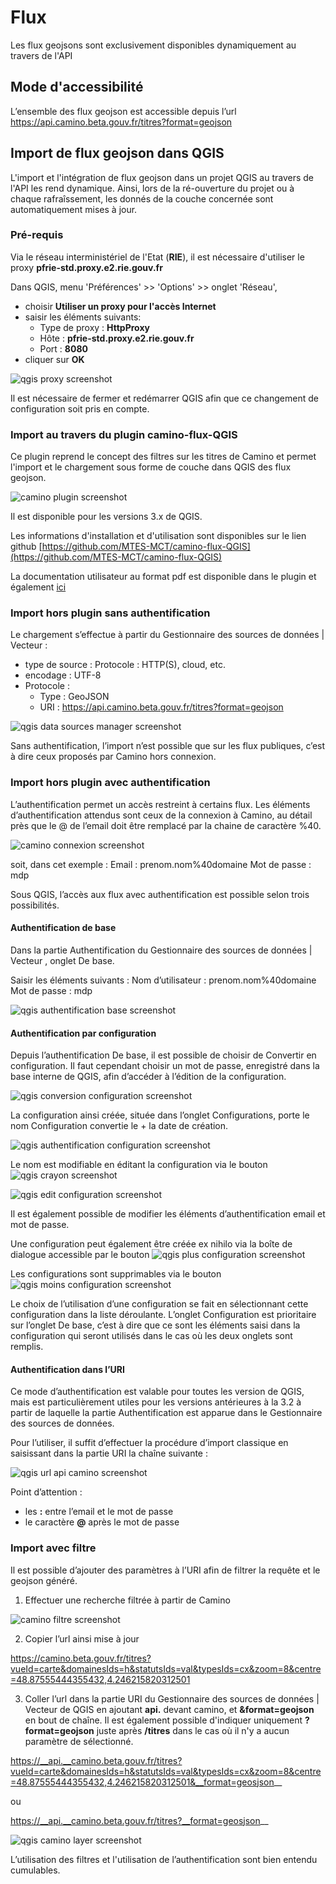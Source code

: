 # Flux

Les flux geojsons sont exclusivement disponibles dynamiquement au travers de l'API

## Mode d'accessibilité

L’ensemble des flux geojson est accessible depuis l’url https://api.camino.beta.gouv.fr/titres?format=geojson

## Import de flux geojson dans QGIS

L'import et l'intégration de flux geojson dans un projet QGIS au travers de l'API les rend dynamique.
Ainsi, lors de la ré-ouverture du projet ou à chaque rafraîssement, les donnés de la couche concernée sont automatiquement mises à jour. 

### Pré-requis

Via le réseau interministériel de l'Etat (__RIE__), il est nécessaire d'utiliser le proxy __pfrie-std.proxy.e2.rie.gouv.fr__

Dans QGIS, menu 'Préférences' >> 'Options' >> onglet 'Réseau',
* choisir __Utiliser un proxy pour l'accès Internet__
* saisir les éléments suivants:
  * Type de proxy : __HttpProxy__
  * Hôte : __pfrie-std.proxy.e2.rie.gouv.fr__
  * Port : __8080__
* cliquer sur __OK__

![qgis proxy screenshot](flux_screenshot/qgis-proxy-screenshot.png)

Il est nécessaire de fermer et redémarrer QGIS afin que ce  changement de configuration soit pris en compte.

### Import au travers du plugin camino-flux-QGIS

Ce plugin reprend le concept des filtres sur les titres de Camino et permet l'import et le chargement sous forme de couche dans QGIS des flux geojson.

![camino plugin screenshot](flux_screenshot/camino-plugin-screenshot.png)

Il est disponible pour les versions 3.x de QGIS.

Les informations d'installation et d'utilisation sont disponibles sur le lien github [https://github.com/MTES-MCT/camino-flux-QGIS](https://github.com/MTES-MCT/camino-flux-QGIS)

La documentation utilisateur au format pdf est disponible dans le plugin et également [ici](https://github.com/MTES-MCT/camino-flux-QGIS/blob/master/doc/camino_doc.pdf)

### Import hors plugin sans authentification

Le chargement s’effectue à partir du Gestionnaire des sources de données | Vecteur : 

- type de source : Protocole : HTTP(S), cloud, etc. 
- encodage : UTF-8
- Protocole :
  - Type : GeoJSON
  - URI : https://api.camino.beta.gouv.fr/titres?format=geojson

![qgis data sources manager screenshot](flux_screenshot/qgis-data-sources-manager-screenshot.png)

Sans authentification, l’import n’est possible que sur les flux publiques, c’est à dire ceux proposés par Camino hors connexion.

### Import hors plugin avec authentification

L’authentification permet un accès restreint à certains flux.
Les éléments d’authentification attendus sont ceux de la connexion à Camino, au détail près que le @ de l’email doit être remplacé par la chaine de caractère %40.

![camino connexion screenshot](flux_screenshot/camino-connexion-screenshot.png)

soit, dans cet exemple :
Email : prenom.nom%40domaine
Mot de passe : mdp

Sous QGIS, l’accès aux flux avec authentification est possible selon trois possibilités.

#### Authentification de base

Dans la partie Authentification du Gestionnaire des sources de données | Vecteur , onglet De base.

Saisir les éléments suivants :
Nom d’utilisateur : prenom.nom%40domaine
Mot de passe : mdp

![qgis authentification base screenshot](flux_screenshot/qgis-authentification-base-screenshot.png)

#### Authentification par configuration

Depuis l’authentification De base, il est possible de choisir de Convertir en configuration.
Il faut cependant choisir un mot de passe, enregistré dans la base interne de QGIS, afin d’accéder à l’édition de la configuration.

![qgis conversion configuration screenshot](flux_screenshot/qgis-conversion-configuration-screenshot.png)

La configuration ainsi créée, située dans l’onglet Configurations, porte le nom Configuration convertie le + la date de création.

![qgis authentification configuration screenshot](flux_screenshot/qgis-authentification-configuration-screenshot.png)

Le nom est modifiable en éditant la configuration via le bouton ![qgis crayon screenshot](flux_screenshot/qgis-crayon-screenshot.png)

![qgis edit configuration screenshot](flux_screenshot/qgis-edit-configuration-screenshot.png)

Il est également possible de modifier les éléments d’authentification email et mot de passe.

Une configuration peut également être créée ex nihilo via la boîte de dialogue accessible par le bouton ![qgis plus configuration screenshot](flux_screenshot/qgis-plus-configuration-screenshot.png)

Les configurations sont supprimables via le bouton ![qgis moins configuration screenshot](flux_screenshot/qgis-moins-configuration-screenshot.png)

Le choix de l’utilisation d’une configuration se fait en sélectionnant cette configuration dans la liste déroulante. 
L’onglet Configuration est prioritaire sur l’onglet De base, c’est à dire que ce sont les éléments saisi dans la configuration qui seront utilisés dans le cas où les deux onglets sont remplis.

#### Authentification dans l’URI
Ce mode d’authentification est valable pour toutes les version de QGIS, mais est particulièrement utiles pour les versions antérieures à la 3.2 à partir de laquelle la partie Authentification est apparue dans le Gestionnaire des sources de données.

Pour l’utiliser, il suffit d’effectuer la procédure d’import classique en saisissant dans la partie URI la chaîne suivante :

![qgis url api camino screenshot](flux_screenshot/qgis-url-api-camino-screenshot.png)

Point d’attention :
- les __:__ entre l’email et le mot de passe
- le caractère __@__ après le mot de passe

### Import avec filtre
Il est possible d’ajouter des paramètres à l’URI afin de filtrer la requête et le geojson généré.
1. Effectuer une recherche filtrée à partir de Camino

![camino filtre screenshot](flux_screenshot/camino-filtre-screenshot.png)

2. Copier l’url ainsi mise à jour

https://camino.beta.gouv.fr/titres?vueId=carte&domainesIds=h&statutsIds=val&typesIds=cx&zoom=8&centre=48.87555444355432,4.246215820312501

3. Coller l’url dans la partie URI du Gestionnaire des sources de données | Vecteur de QGIS en ajoutant __api.__ devant camino, et __&format=geojson__ en bout de chaîne.
Il est également possible d'indiquer uniquement __?format=geojson__ juste après __/titres__ dans le cas où il n'y a aucun paramètre de sélectionné.

https://__api.__camino.beta.gouv.fr/titres?vueId=carte&domainesIds=h&statutsIds=val&typesIds=cx&zoom=8&centre=48.87555444355432,4.246215820312501&__format=geosjson__

ou

https://__api.__camino.beta.gouv.fr/titres?__format=geosjson__

![qgis camino layer screenshot](flux_screenshot/qgis-camino-layer-screenshot.png)

L’utilisation des filtres et l'utilisation de l’authentification sont bien entendu cumulables.